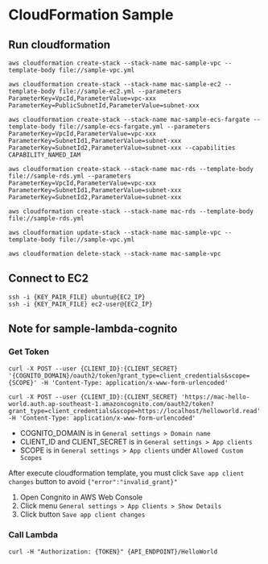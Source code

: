 # CloudFormation Sample

## Run cloudformation
```
aws cloudformation create-stack --stack-name mac-sample-vpc --template-body file://sample-vpc.yml

aws cloudformation create-stack --stack-name mac-sample-ec2 --template-body file://sample-ec2.yml --parameters ParameterKey=VpcId,ParameterValue=vpc-xxx ParameterKey=PublicSubnetId,ParameterValue=subnet-xxx

aws cloudformation create-stack --stack-name mac-sample-ecs-fargate --template-body file://sample-ecs-fargate.yml --parameters ParameterKey=VpcId,ParameterValue=vpc-xxx ParameterKey=SubnetId1,ParameterValue=subnet-xxx ParameterKey=SubnetId2,ParameterValue=subnet-xxx --capabilities CAPABILITY_NAMED_IAM

aws cloudformation create-stack --stack-name mac-rds --template-body file://sample-rds.yml --parameters ParameterKey=VpcId,ParameterValue=vpc-xxx ParameterKey=SubnetId1,ParameterValue=subnet-xxx ParameterKey=SubnetId2,ParameterValue=subnet-xxx

aws cloudformation create-stack --stack-name mac-rds --template-body file://sample-rds.yml

aws cloudformation update-stack --stack-name mac-sample-vpc --template-body file://sample-vpc.yml

aws cloudformation delete-stack --stack-name mac-sample-vpc 
```

## Connect to EC2
```
ssh -i {KEY_PAIR_FILE} ubuntu@{EC2_IP}
ssh -i {KEY_PAIR_FILE} ec2-user@{EC2_IP}
```

## Note for sample-lambda-cognito

### Get Token
```
curl -X POST --user {CLIENT_ID}:{CLIENT_SECRET} '{COGNITO_DOMAIN}/oauth2/token?grant_type=client_credentials&scope={SCOPE}' -H 'Content-Type: application/x-www-form-urlencoded'

curl -X POST --user {CLIENT_ID}:{CLIENT_SECRET} 'https://mac-hello-world.auth.ap-southeast-1.amazoncognito.com/oauth2/token?grant_type=client_credentials&scope=https://localhost/helloworld.read' -H 'Content-Type: application/x-www-form-urlencoded'
```

* COGNITO_DOMAIN is in `General settings > Domain name`
* CLIENT_ID and CLIENT_SECRET is in `General settings > App clients`
* SCOPE is in `General settings > App clients` under `Allowed Custom Scopes`

After execute cloudformation template, you must click `Save app client changes` button to avoid `{"error":"invalid_grant}"`
1. Open Congnito in AWS Web Console
2. Click menu `General settings > App Clients > Show Details`
3. Click button `Save app client changes`

### Call Lambda
```
curl -H "Authorization: {TOKEN}" {API_ENDPOINT}/HelloWorld
```
